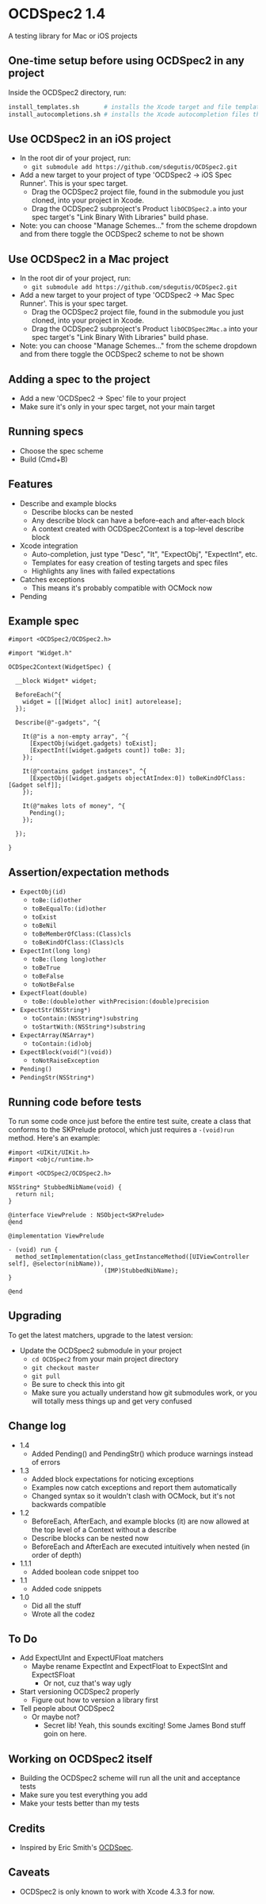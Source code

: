 # OCDSpec2 1.4

A testing library for Mac or iOS projects

## One-time setup before using OCDSpec2 in any project

Inside the OCDSpec2 directory, run:

```bash
install_templates.sh       # installs the Xcode target and file templates you will be using
install_autocompletions.sh # installs the Xcode autocompletion files that make life so nice
```

## Use OCDSpec2 in an iOS project

* In the root dir of your project, run:
    * `git submodule add https://github.com/sdegutis/OCDSpec2.git`
* Add a new target to your project of type 'OCDSpec2 -> iOS Spec Runner'. This is your spec target.
    * Drag the OCDSpec2 project file, found in the submodule you just cloned, into your project in Xcode.
    * Drag the OCDSpec2 subproject's Product `libOCDSpec2.a` into your spec target's "Link Binary With Libraries" build phase.
* Note: you can choose "Manage Schemes..." from the scheme dropdown and from there toggle the OCDSpec2 scheme to not be shown

## Use OCDSpec2 in a Mac project

* In the root dir of your project, run:
    * `git submodule add https://github.com/sdegutis/OCDSpec2.git`
* Add a new target to your project of type 'OCDSpec2 -> Mac Spec Runner'. This is your spec target.
    * Drag the OCDSpec2 project file, found in the submodule you just cloned, into your project in Xcode.
    * Drag the OCDSpec2 subproject's Product `libOCDSpec2Mac.a` into your spec target's "Link Binary With Libraries" build phase.
* Note: you can choose "Manage Schemes..." from the scheme dropdown and from there toggle the OCDSpec2 scheme to not be shown

## Adding a spec to the project

* Add a new 'OCDSpec2 -> Spec' file to your project
* Make sure it's only in your spec target, not your main target

## Running specs

* Choose the spec scheme
* Build (Cmd+B)

## Features

* Describe and example blocks
    * Describe blocks can be nested
    * Any describe block can have a before-each and after-each block
    * A context created with OCDSpec2Context is a top-level describe block
* Xcode integration
    * Auto-completion, just type "Desc", "It", "ExpectObj", "ExpectInt", etc.
    * Templates for easy creation of testing targets and spec files
    * Highlights any lines with failed expectations
* Catches exceptions
    * This means it's probably compatible with OCMock now
* Pending

## Example spec

```objc
#import <OCDSpec2/OCDSpec2.h>

#import "Widget.h"

OCDSpec2Context(WidgetSpec) {

  __block Widget* widget;

  BeforeEach(^{
    widget = [[[Widget alloc] init] autorelease];
  });

  Describe(@"-gadgets", ^{

    It(@"is a non-empty array", ^{
      [ExpectObj(widget.gadgets) toExist];
      [ExpectInt([widget.gadgets count]) toBe: 3];
    });

    It(@"contains gadget instances", ^{
      [ExpectObj([widget.gadgets objectAtIndex:0]) toBeKindOfClass: [Gadget self]];
    });

    It(@"makes lots of money", ^{
      Pending();
    });

  });

}
```

## Assertion/expectation methods

* `ExpectObj(id)`
  * `toBe:(id)other`
  * `toBeEqualTo:(id)other`
  * `toExist`
  * `toBeNil`
  * `toBeMemberOfClass:(Class)cls`
  * `toBeKindOfClass:(Class)cls`
* `ExpectInt(long long)`
  * `toBe:(long long)other`
  * `toBeTrue`
  * `toBeFalse`
  * `toNotBeFalse`
* `ExpectFloat(double)`
  * `toBe:(double)other withPrecision:(double)precision`
* `ExpectStr(NSString*)`
  * `toContain:(NSString*)substring`
  * `toStartWith:(NSString*)substring`
* `ExpectArray(NSArray*)`
  * `toContain:(id)obj`
* `ExpectBlock(void(^)(void))`
  * `toNotRaiseException`
* `Pending()`
* `PendingStr(NSString*)`

## Running code before tests

To run some code once just before the entire test suite, create a class that conforms to the SKPrelude protocol, which just requires a `-(void)run` method. Here's an example:

```objc
#import <UIKit/UIKit.h>
#import <objc/runtime.h>

#import <OCDSpec2/OCDSpec2.h>

NSString* StubbedNibName(void) {
  return nil;
}

@interface ViewPrelude : NSObject<SKPrelude>
@end

@implementation ViewPrelude

- (void) run {
  method_setImplementation(class_getInstanceMethod([UIViewController self], @selector(nibName)),
                           (IMP)StubbedNibName);
}

@end
```

## Upgrading

To get the latest matchers, upgrade to the latest version:

* Update the OCDSpec2 submodule in your project
    * `cd OCDSpec2` from your main project directory
    * `git checkout master`
    * `git pull`
    * Be sure to check this into git
    * Make sure you actually understand how git submodules work, or you will totally mess things up and get very confused

## Change log

* 1.4
    * Added Pending() and PendingStr() which produce warnings instead of errors
* 1.3
    * Added block expectations for noticing exceptions
    * Examples now catch exceptions and report them automatically
    * Changed syntax so it wouldn't clash with OCMock, but it's not backwards compatible
* 1.2
    * BeforeEach, AfterEach, and example blocks (it) are now allowed at the top level of a Context without a describe
    * Describe blocks can be nested now
    * BeforeEach and AfterEach are executed intuitively when nested (in order of depth)
* 1.1.1
    * Added boolean code snippet too
* 1.1
    * Added code snippets
* 1.0
    * Did all the stuff
    * Wrote all the codez

## To Do

* Add ExpectUInt and ExpectUFloat matchers
    * Maybe rename ExpectInt and ExpectFloat to ExpectSInt and ExpectSFloat
        * Or not, cuz that's way ugly
* Start versioning OCDSpec2 properly
    * Figure out how to version a library first
* Tell people about OCDSpec2
    * Or maybe not?
        * Secret lib! Yeah, this sounds exciting! Some James Bond stuff goin on here.

## Working on OCDSpec2 itself

* Building the OCDSpec2 scheme will run all the unit and acceptance tests
* Make sure you test everything you add
* Make your tests better than my tests

## Credits

* Inspired by Eric Smith's [OCDSpec](https://github.com/paytonrules/OCDSpec).

## Caveats

* OCDSpec2 is only known to work with Xcode 4.3.3 for now.

